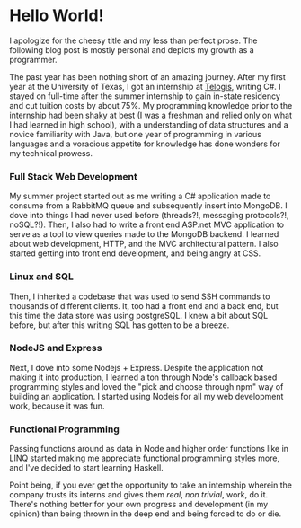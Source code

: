 Hello World!
==================
I apologize for the cheesy title and my less than perfect prose. The following blog post is mostly personal and depicts my growth as a programmer.

The past year has been nothing short of an amazing journey. After my first year at the University of Texas, I got an internship at [Telogis](http://www.telogis.com), writing C#. I stayed on full-time after the summer internship to gain in-state residency and cut tuition costs by about 75%. My programming knowledge prior to the internship had been shaky at best (I was a freshman and relied only on what I had learned in high school), with a understanding of data structures and a novice familiarity with Java, but one year of programming in various languages and a voracious appetite for knowledge has done wonders for my technical prowess.

### Full Stack Web Development

My summer project started out as me writing a C# application made to consume from a RabbitMQ queue and subsequently insert into MongoDB. I dove into things I had never used before (threads?!, messaging protocols?!, noSQL?!). Then, I also had to write a front end ASP.net MVC application to serve as a tool to view queries made to the MongoDB backend. I learned about web development, HTTP, and the MVC architectural pattern. I also started getting into front end development, and being angry at CSS.


### Linux and SQL

Then, I inherited a codebase that was used to send SSH commands to thousands of different clients. It, too had a front end and a back end, but this time the data store was using postgreSQL. I knew a bit about SQL before, but after this writing SQL has gotten to be a breeze.

### NodeJS and Express

Next, I dove into some Nodejs + Express. Despite the application not making it into production, I learned a ton through Node's callback based programming styles and loved the "pick and choose through npm" way of building an application. I started using Nodejs for all my web development work, because it was fun.

### Functional Programming

Passing functions around as data in Node and higher order functions like in LINQ started making me appreciate functional programming styles more, and I've decided to start learning Haskell.

Point being, if you ever get the opportunity to take an internship wherein the company trusts its interns and gives them _real_, _non trivial_, work, do it. There's nothing better for your own progress and development (in my opinion) than being thrown in the deep end and being forced to do or die. 